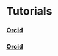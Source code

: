 # Tutorials


### [Orcid](https://mccannlab.github.io/Tutorials/orcid)

### [Orcid](https://mccannlab.github.io/Tutorials/markdown)
